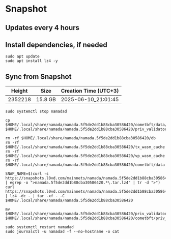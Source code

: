 # Snapshot

## Updates every 4 hours

## Install dependencies, if needed
```
sudo apt update
sudo apt install lz4 -y
```

## Sync from Snapshot  
| Height  | Size | Creation Time (UTC+3) |
| --------- | --------- | --------- |
| 2352218  | 15.8 GB  | 2025-06-10_21:01:45 |

```
sudo systemctl stop namadad

cp $HOME/.local/share/namada/namada.5f5de2dd1b88cba30586420/cometbft/data/priv_validator_state.json $HOME/.local/share/namada/namada.5f5de2dd1b88cba30586420/priv_validator_state_backup.json

rm -rf $HOME/.local/share/namada/namada.5f5de2dd1b88cba30586420/db
rm -rf $HOME/.local/share/namada/namada.5f5de2dd1b88cba30586420/tx_wasm_cache
rm -rf $HOME/.local/share/namada/namada.5f5de2dd1b88cba30586420/vp_wasm_cache
rm -rf $HOME/.local/share/namada/namada.5f5de2dd1b88cba30586420/cometbft/data

SNAP_NAME=$(curl -s https://snapshots.l0vd.com/mainnets/namada/namada.5f5de2dd1b88cba30586420/ | egrep -o ">namada.5f5de2dd1b88cba30586420.*\.tar.lz4" | tr -d ">")
curl https://snapshots.l0vd.com/mainnets/namada/namada.5f5de2dd1b88cba30586420/${SNAP_NAME} | lz4 -dc - | tar -xf - -C $HOME/.local/share/namada/namada.5f5de2dd1b88cba30586420

mv $HOME/.local/share/namada/namada.5f5de2dd1b88cba30586420/priv_validator_state_backup.json $HOME/.local/share/namada/namada.5f5de2dd1b88cba30586420/cometbft/priv_validator_state.json

sudo systemctl restart namadad
sudo journalctl -u namadad -f --no-hostname -o cat
